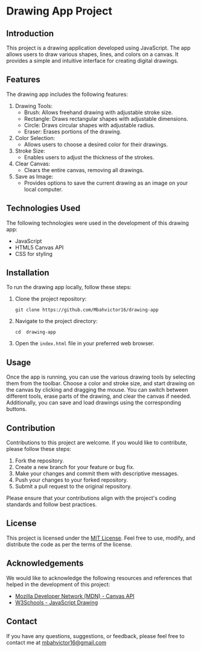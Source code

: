 # Drawing App Project

## Introduction

This project is a drawing application developed using JavaScript. The app allows users to draw various shapes, lines, and colors on a canvas. It provides a simple and intuitive interface for creating digital drawings.

## Features

The drawing app includes the following features:

1. Drawing Tools:
   - Brush: Allows freehand drawing with adjustable stroke size.
   - Rectangle: Draws rectangular shapes with adjustable dimensions.
   - Circle: Draws circular shapes with adjustable radius.
   - Eraser: Erases portions of the drawing.
2. Color Selection:
   - Allows users to choose a desired color for their drawings.
3. Stroke Size:
   - Enables users to adjust the thickness of the strokes.
4. Clear Canvas:
   - Clears the entire canvas, removing all drawings.
5. Save as Image:
   - Provides options to save the current drawing as an image on your local computer.

## Technologies Used

The following technologies were used in the development of this drawing app:

- JavaScript
- HTML5 Canvas API
- CSS for styling

## Installation

To run the drawing app locally, follow these steps:

1. Clone the project repository:

   ```
   git clone https://github.com/Mbahvictor16/drawing-app
   ```

2. Navigate to the project directory:

   ```
   cd  drawing-app
   ```

3. Open the `index.html` file in your preferred web browser.

## Usage

Once the app is running, you can use the various drawing tools by selecting them from the toolbar. Choose a color and stroke size, and start drawing on the canvas by clicking and dragging the mouse. You can switch between different tools, erase parts of the drawing, and clear the canvas if needed. Additionally, you can save and load drawings using the corresponding buttons.

## Contribution

Contributions to this project are welcome. If you would like to contribute, please follow these steps:

1. Fork the repository.
2. Create a new branch for your feature or bug fix.
3. Make your changes and commit them with descriptive messages.
4. Push your changes to your forked repository.
5. Submit a pull request to the original repository.

Please ensure that your contributions align with the project's coding standards and follow best practices.

## License

This project is licensed under the [MIT License](LICENSE). Feel free to use, modify, and distribute the code as per the terms of the license.

## Acknowledgements

We would like to acknowledge the following resources and references that helped in the development of this project:

- [Mozilla Developer Network (MDN) - Canvas API](https://developer.mozilla.org/en-US/docs/Web/API/Canvas_API)
- [W3Schools - JavaScript Drawing](https://www.w3schools.com/graphics/canvas_drawing.asp)

## Contact

If you have any questions, suggestions, or feedback, please feel free to contact me at [mbahvictor16@gmail.com](mailto:mbahvictor16@gmail.com)
